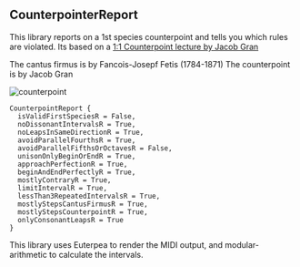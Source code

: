 ## CounterpointerReport

This library reports on a 1st species counterpoint and tells you which rules are violated.
Its based on a [1:1 Counterpoint lecture by Jacob Gran](https://www.youtube.com/watch?v=b5PoTBOj7Xc&list=PL6Towqbh0pdpxUL5NlGTOW2hwVVo1IhdQ)

The cantus firmus is by Fancois-Josepf Fetis (1784-1871)
The counterpoint is by Jacob Gran

![counterpoint](https://github.com/user-attachments/assets/f7c75a2f-8785-42af-b30d-67cc2765a883)

```
CounterpointReport {
  isValidFirstSpeciesR = False,
  noDissonantIntervalsR = True,
  noLeapsInSameDirectionR = True,
  avoidParallelFourthsR = True,
  avoidParallelFifthsOrOctavesR = False,
  unisonOnlyBeginOrEndR = True,
  approachPerfectionR = True,
  beginAndEndPerfectlyR = True,
  mostlyContraryR = True,
  limitIntervalR = True,
  lessThan3RepeatedIntervalsR = True,
  mostlyStepsCantusFirmusR = True,
  mostlyStepsCounterpointR = True,
  onlyConsonantLeapsR = True
}
```

This library uses Euterpea to render the MIDI output, and modular-arithmetic to calculate the intervals.
